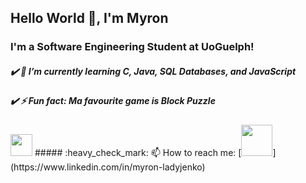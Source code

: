 ## Hello World 👋, I'm Myron 

### I'm a Software Engineering Student at UoGuelph! 

##### :heavy_check_mark: 🌱 I’m currently learning С, Java, SQL Databases, and JavaScript    
##### :heavy_check_mark: ⚡ Fun fact: Ma favourite game is Block Puzzle   
<img src="https://user-images.githubusercontent.com/86271481/148141783-907b649e-a4bc-41e9-aeb2-7598a4352f7b.jpg" width="35" height="35">
##### :heavy_check_mark: 📫 How to reach me: 
[<img src="https://user-images.githubusercontent.com/86271481/148139942-3630fb3d-5d51-4404-b449-4a09e186157a.png" width="50" height="50">](https://www.linkedin.com/in/myron-ladyjenko)

<!--
**myronladyjenko/myronladyjenko** is a ✨ _special_ ✨ repository because its `README.md` (this file) appears on your GitHub profile.

Here are some ideas to get you started:

- 🔭 I’m currently working on ...
- 🌱 I’m currently learning ...
- 👯 I’m looking to collaborate on ...
- 🤔 I’m looking for help with ...
- 💬 Ask me about ...
- 📫 How to reach me: ...
- 😄 Pronouns: ...
- ⚡ Fun fact: ...
-->
